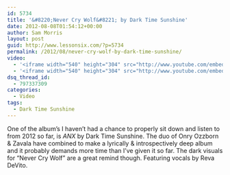 ```yaml
---
id: 5734
title: '&#8220;Never Cry Wolf&#8221; by Dark Time Sunshine'
date: 2012-08-08T01:54:12+00:00
author: Sam Morris
layout: post
guid: http://www.lessonsix.com/?p=5734
permalink: /2012/08/never-cry-wolf-by-dark-time-sunshine/
video:
  - '<iframe width="540" height="304" src="http://www.youtube.com/embed/lEnw_1pNrMg" frameborder="0" allowfullscreen></iframe>'
  - '<iframe width="540" height="304" src="http://www.youtube.com/embed/lEnw_1pNrMg" frameborder="0" allowfullscreen></iframe>'
dsq_thread_id:
  - 797337309
categories:
  - Video
tags:
  - Dark Time Sunshine
---
```

One of the album&#8217;s I haven&#8217;t had a chance to properly sit down and listen to from 2012 so far, is _ANX_ by Dark Time Sunshine. The duo of Onry Ozzborn & Zavala have combined to make a lyrically & introspectively deep album and it probably demands more time than I&#8217;ve given it so far. The dark visuals for &#8220;Never Cry Wolf&#8221; are a great remind though. Featuring vocals by Reva DeVito.